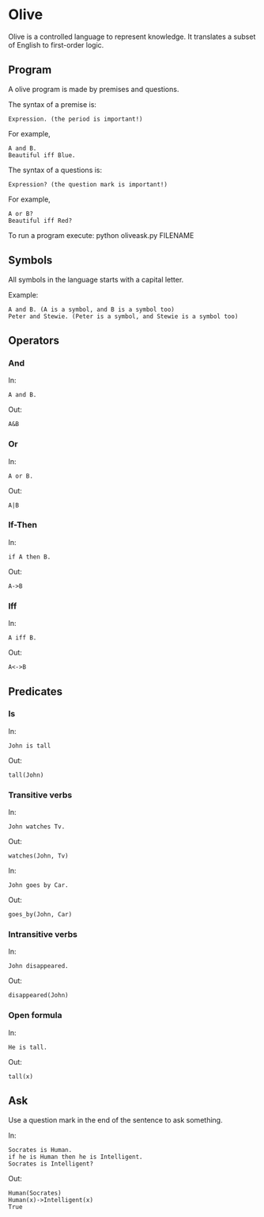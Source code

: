 # Olive

Olive is a controlled language to represent knowledge. It translates a subset of English to first-order logic.

## Program

A olive program is made by premises and questions.

The syntax of a premise is:
    
    Expression. (the period is important!)

For example,
    
    A and B.
    Beautiful iff Blue.

The syntax of a questions is:
    
    Expression? (the question mark is important!)

For example,
    
    A or B?
    Beautiful iff Red?

To run a program execute: python oliveask.py FILENAME

## Symbols

All symbols in the language starts with a capital letter.

Example:
    
    A and B. (A is a symbol, and B is a symbol too)
    Peter and Stewie. (Peter is a symbol, and Stewie is a symbol too)

## Operators

### And

In:
    
    A and B.

Out:
    
    A&B

### Or

In:
    
    A or B.

Out:
    
    A|B

### If-Then

In:
    
    if A then B.

Out:
    
    A->B

### Iff

In:
    
    A iff B.

Out:
    
    A<->B

## Predicates

### Is

In:
    
    John is tall

Out:
    
    tall(John)


### Transitive verbs

In:
    
    John watches Tv.

Out:
    
    watches(John, Tv)

In:
    
    John goes by Car.

Out:
    
    goes_by(John, Car)

### Intransitive verbs

In:
    
    John disappeared.

Out:
    
    disappeared(John)


### Open formula

In:
    
    He is tall.

Out:
    
    tall(x)

## Ask

Use a question mark in the end of the sentence to ask something.

In:
    
    Socrates is Human.
    if he is Human then he is Intelligent.
    Socrates is Intelligent?

Out:
    
    Human(Socrates)
    Human(x)->Intelligent(x)
    True


